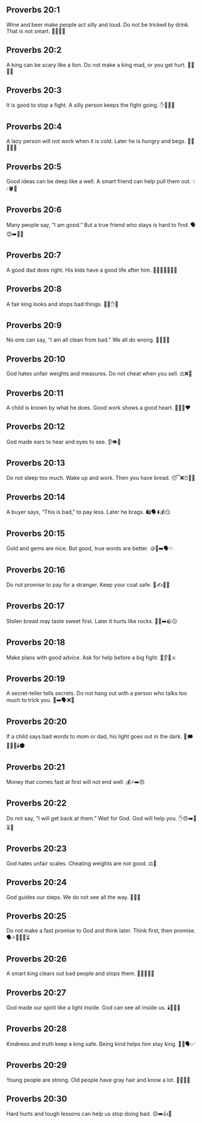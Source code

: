 ## Proverbs 20:1
Wine and beer make people act silly and loud. Do not be tricked by drink. That is not smart. 🍷🍺🤪🚫
## Proverbs 20:2
A king can be scary like a lion. Do not make a king mad, or you get hurt. 👑🦁😠🚫
## Proverbs 20:3
It is good to stop a fight. A silly person keeps the fight going. ✋🤼‍♂️✅
## Proverbs 20:4
A lazy person will not work when it is cold. Later he is hungry and begs. 🥶🚜❌🍞🙏
## Proverbs 20:5
Good ideas can be deep like a well. A smart friend can help pull them out. 💡💧🪣🤝
## Proverbs 20:6
Many people say, “I am good.” But a true friend who stays is hard to find. 🗣️😊➡️🤝🔎
## Proverbs 20:7
A good dad does right. His kids have a good life after him. 👨‍👧‍👦🚶‍♂️✅😊
## Proverbs 20:8
A fair king looks and stops bad things. 👑👀✋🚫
## Proverbs 20:9
No one can say, “I am all clean from bad.” We all do wrong. 🙅‍♂️🧼❌
## Proverbs 20:10
God hates unfair weights and measures. Do not cheat when you sell. ⚖️❌🛒
## Proverbs 20:11
A child is known by what he does. Good work shows a good heart. 🧒👐✅❤️
## Proverbs 20:12
God made ears to hear and eyes to see. 👂👁️🙏
## Proverbs 20:13
Do not sleep too much. Wake up and work. Then you have bread. 😴❌⏰👀🍞
## Proverbs 20:14
A buyer says, “This is bad,” to pay less. Later he brags. 🛍️🗣️⬇️💰😏
## Proverbs 20:15
Gold and gems are nice. But good, true words are better. 🪙💎➡️🗣️✨
## Proverbs 20:16
Do not promise to pay for a stranger. Keep your coat safe. 🚫✍️🧥👤
## Proverbs 20:17
Stolen bread may taste sweet first. Later it hurts like rocks. 🍞😋➡️🪨😖
## Proverbs 20:18
Make plans with good advice. Ask for help before a big fight. 📝👂🧓⚔️
## Proverbs 20:19
A secret-teller tells secrets. Do not hang out with a person who talks too much to trick you. 🤫➡️🗣️❌👥
## Proverbs 20:20
If a child says bad words to mom or dad, his light goes out in the dark. 🧒🗯️👩‍👦❌🕯️🌑
## Proverbs 20:21
Money that comes fast at first will not end well. 💰⚡➡️😞
## Proverbs 20:22
Do not say, “I will get back at them.” Wait for God. God will help you. ✋😠➡️🙏⏳🆘
## Proverbs 20:23
God hates unfair scales. Cheating weights are not good. ⚖️🚫
## Proverbs 20:24
God guides our steps. We do not see all the way. 👣🙏🌟
## Proverbs 20:25
Do not make a fast promise to God and think later. Think first, then promise. 🗣️⚡🙏❌🧠⏳
## Proverbs 20:26
A smart king clears out bad people and stops them. 👑🧠🧹🚫😈
## Proverbs 20:27
God made our spirit like a light inside. God can see all inside us. 🕯️💛👀🙏
## Proverbs 20:28
Kindness and truth keep a king safe. Being kind helps him stay king. 👑💖🗣️✅
## Proverbs 20:29
Young people are strong. Old people have gray hair and know a lot. 🧑💪👴🧠
## Proverbs 20:30
Hard hurts and tough lessons can help us stop doing bad. 😣➡️👍🛑

